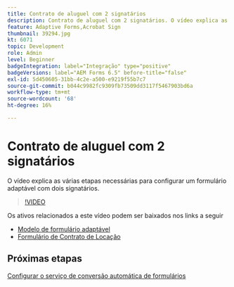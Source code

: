 ```yaml
---
title: Contrato de aluguel com 2 signatários
description: Contrato de aluguel com 2 signatários. O vídeo explica as várias etapas necessárias para configurar um formulário adaptável com dois signatários.
feature: Adaptive Forms,Acrobat Sign
thumbnail: 39294.jpg
kt: 6071
topic: Development
role: Admin
level: Beginner
badgeIntegration: label="Integração" type="positive"
badgeVersions: label="AEM Forms 6.5" before-title="false"
exl-id: 5d450605-31bb-4c2e-a500-e9219f55b7c7
source-git-commit: b044c9982fc9309fb73509dd3117f5467903bd6a
workflow-type: tm+mt
source-wordcount: '68'
ht-degree: 16%

---
```


# Contrato de aluguel com 2 signatários

O vídeo explica as várias etapas necessárias para configurar um formulário adaptável com dois signatários.

>[!VIDEO](https://video.tv.adobe.com/v/39294?quality=12&learn=on)

Os ativos relacionados a este vídeo podem ser baixados nos links a seguir

* [Modelo de formulário adaptável](assets/tenancy-agreement-template.zip)
* [Formulário de Contrato de Locação](assets/rental-agreement-form.zip)

## Próximas etapas

[Configurar o serviço de conversão automática de formulários](./configure-automated-forms-conversion-service.md)
